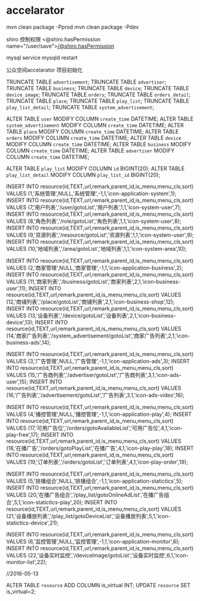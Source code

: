 accelarator
===============

mvn clean package -Pprod
mvn clean package -Pdev

shiro 控制权限
<@shiro.hasPermission name="/user/save"></@shiro.hasPermission>

mysql 
service mysqld restart


公众空间accelarator 项目初始化

TRUNCATE TABLE `advertisement`;
TRUNCATE TABLE `advertiser`;
TRUNCATE TABLE `business`;
TRUNCATE TABLE `device`;
TRUNCATE TABLE `device_image`;
TRUNCATE TABLE `orders`;
TRUNCATE TABLE `orders_detail`;
TRUNCATE TABLE `place`;
TRUNCATE TABLE `play_list`;
TRUNCATE TABLE `play_list_detail`;
TRUNCATE TABLE `system_advertisement`;


ALTER TABLE `user` MODIFY COLUMN `create_time` DATETIME;
ALTER TABLE `system_advertisement` MODIFY COLUMN `create_time` DATETIME;
ALTER TABLE `place` MODIFY COLUMN `create_time` DATETIME;
ALTER TABLE `orders` MODIFY COLUMN `create_time` DATETIME;
ALTER TABLE `device` MODIFY COLUMN `create_time` DATETIME;
ALTER TABLE `business` MODIFY COLUMN `create_time` DATETIME;
ALTER TABLE `advertiser` MODIFY COLUMN `create_time` DATETIME;


ALTER TABLE `play_list` MODIFY COLUMN `id` BIGINT(20);
ALTER TABLE `play_list_detail` MODIFY COLUMN `play_list_id` BIGINT(20);


INSERT INTO resource(id,TEXT,url,remark,parent_id,is_menu,menu_cls,sort) VALUES (1,'系统管理',NULL,'系统管理',-1,1,'icon-application-system',1);
 INSERT INTO resource(id,TEXT,url,remark,parent_id,is_menu,menu_cls,sort) VALUES (7,'用户列表','/user/gotoList','用户列表',1,1,'icon-system-user',7);
 INSERT INTO resource(id,TEXT,url,remark,parent_id,is_menu,menu_cls,sort) VALUES (8,'角色列表','/role/gotoList','角色列表',1,1,'icon-system-user',8);
 INSERT INTO resource(id,TEXT,url,remark,parent_id,is_menu,menu_cls,sort) VALUES (9,'资源列表','/resource/gotoList','资源列表',1,1,'icon-system-user',9);
 INSERT INTO resource(id,TEXT,url,remark,parent_id,is_menu,menu_cls,sort) VALUES (10,'地域列表','/area/gotoList','地域列表',1,1,'icon-system-area',10);

INSERT INTO resource(id,TEXT,url,remark,parent_id,is_menu,menu_cls,sort) VALUES (2,'商家管理',NULL,'商家管理',-1,1,'icon-application-business',2);
 INSERT INTO resource(id,TEXT,url,remark,parent_id,is_menu,menu_cls,sort) VALUES (11,'商家列表','/business/gotoList','商家列表',2,1,'icon-business-user',11);
 INSERT INTO resource(id,TEXT,url,remark,parent_id,is_menu,menu_cls,sort) VALUES (12,'商铺列表','/place/gotoList','商铺列表',2,1,'icon-business-shop',12);
 INSERT INTO resource(id,TEXT,url,remark,parent_id,is_menu,menu_cls,sort) VALUES (13,'设备列表','/device/gotoList','设备列表',2,1,'icon-business-device',13);
 INSERT INTO resource(id,TEXT,url,remark,parent_id,is_menu,menu_cls,sort) VALUES (14,'商家广告列表','/system_advertisement/gotoList','商家广告列表',2,1,'icon-business-ads',14);

INSERT INTO resource(id,TEXT,url,remark,parent_id,is_menu,menu_cls,sort) VALUES (3,'广告管理',NULL,'广告管理',-1,1,'icon-application-ads',3);
 INSERT INTO resource(id,TEXT,url,remark,parent_id,is_menu,menu_cls,sort) VALUES (15,'广告商列表','/advertiser/gotoList','广告商列表',3,1,'icon-ads-user',15);
 INSERT INTO resource(id,TEXT,url,remark,parent_id,is_menu,menu_cls,sort) VALUES (16,'广告列表','/advertisement/gotoList','广告列表',3,1,'icon-ads-video',16);

INSERT INTO resource(id,TEXT,url,remark,parent_id,is_menu,menu_cls,sort) VALUES (4,'播控管理',NULL,'播控管理',-1,1,'icon-application-play',4);
 INSERT INTO resource(id,TEXT,url,remark,parent_id,is_menu,menu_cls,sort) VALUES (17,'可用广告位','/orders/gotoAvailableList','可用广告位',4,1,'icon-play-free',17);
 INSERT INTO resource(id,TEXT,url,remark,parent_id,is_menu,menu_cls,sort) VALUES (18,'在播广告','/orders/gotoPlayList','在播广告',4,1,'icon-play-play',18);
 INSERT INTO resource(id,TEXT,url,remark,parent_id,is_menu,menu_cls,sort) VALUES (19,'订单列表','/orders/gotoList','订单列表',4,1,'icon-play-order',19);

INSERT INTO resource(id,TEXT,url,remark,parent_id,is_menu,menu_cls,sort) VALUES (5,'排播组合',NULL,'排播组合',-1,1,'icon-application-statictics',5);
 INSERT INTO resource(id,TEXT,url,remark,parent_id,is_menu,menu_cls,sort) VALUES (20,'在播广告组合','/play_list/gotoOnlineAdList','在播广告组合',5,1,'icon-statictics-play',20);
 INSERT INTO resource(id,TEXT,url,remark,parent_id,is_menu,menu_cls,sort) VALUES (21,'设备播放列表','/play_list/gotoDeviceList','设备播放列表',5,1,'icon-statictics-device',21);


INSERT INTO resource(id,TEXT,url,remark,parent_id,is_menu,menu_cls,sort) VALUES (6,'监控管理',NULL,'监控管理',-1,1,'icon-application-monitor',6);
 INSERT INTO resource(id,TEXT,url,remark,parent_id,is_menu,menu_cls,sort) VALUES (22,'设备实时监控','/deviceImage/gotoList','设备实时监控',6,1,'icon-monitor-list',22);
 
 
//2016-05-13

ALTER TABLE `resource` ADD COLUMN is_virtual INT;
UPDATE `resource` SET is_virtual=2;
 

